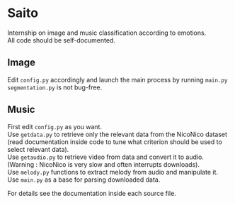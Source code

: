 # Saito
Internship on image and music classification according to emotions.  
All code should be self-documented.

## Image
Edit `config.py` accordingly and launch the main process by running `main.py`  
`segmentation.py` is not bug-free.

## Music
First edit `config.py` as you want.  
Use `getdata.py` to retrieve only the relevant data from the NicoNico dataset (read documentation inside code to tune what criterion should be used to select relevant data).  
Use `getaudio.py` to retrieve video from data and convert it to audio. (Warning : NicoNico is very slow and often interrupts downloads).  
Use `melody.py` functions to extract melody from audio and manipulate it.  
Use `main.py` as a base for parsing downloaded data.

For details see the documentation inside each source file.
